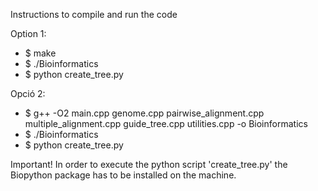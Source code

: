 Instructions to compile and run the code

Option 1:
  * $ make
  * $ ./Bioinformatics
  * $ python create_tree.py
  
Opció 2:
  * $ g++ -O2 main.cpp genome.cpp pairwise_alignment.cpp multiple_alignment.cpp 
              guide_tree.cpp utilities.cpp -o Bioinformatics
  * $ ./Bioinformatics
  * $ python create_tree.py
  
Important! In order to execute the python script 'create_tree.py' the Biopython
package has to be installed on the machine.
